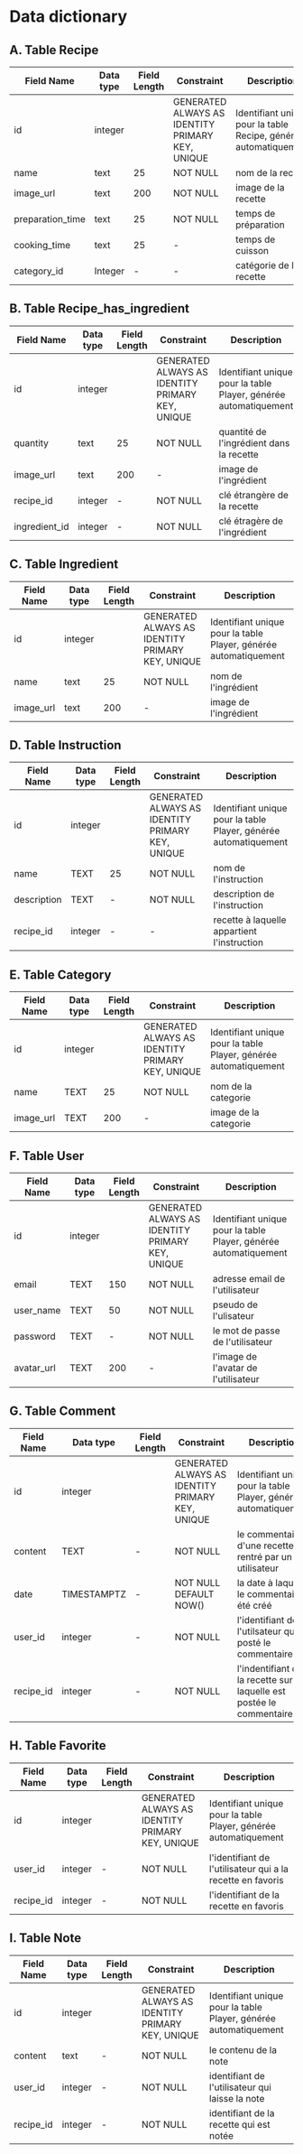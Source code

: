# Data dictionary

## A. Table Recipe

| Field Name | Data type | Field Length | Constraint| Description |
|------------|-----------|--------------|-----------|-------------|
|id|integer||GENERATED ALWAYS AS IDENTITY PRIMARY KEY, UNIQUE|Identifiant unique pour la table Recipe, générée automatiquement|
| name| text | 25 | NOT NULL| nom de la recette|
| image_url| text | 200|  NOT NULL| image de la recette|
| preparation_time| text |25 |NOT NULL| temps de préparation|
| cooking_time| text | 25 | - | temps de cuisson|
| category_id | Integer | - | - | catégorie de la recette|

## B. Table Recipe_has_ingredient

| Field Name | Data type | Field Length | Constraint| Description |
|------------|-----------|--------------|-----------|-------------|
|id|integer||GENERATED ALWAYS AS IDENTITY PRIMARY KEY, UNIQUE|Identifiant unique pour la table Player, générée automatiquement|
|quantity | text | 25 | NOT NULL| quantité de l'ingrédient dans la recette|
|image_url | text|200|-| image de l'ingrédient|
|recipe_id |integer| -| NOT NULL | clé étrangère de la recette |
|ingredient_id | integer| - | NOT NULL|clé étragère de l'ingrédient |

## C. Table Ingredient

| Field Name | Data type | Field Length | Constraint| Description |
|------------|-----------|--------------|-----------|-------------|
|id|integer||GENERATED ALWAYS AS IDENTITY PRIMARY KEY, UNIQUE|Identifiant unique pour la table Player, générée automatiquement|
|name | text |25 | NOT NULL| nom de l'ingrédient |
|image_url | text | 200| - | image de l'ingrédient |

## D. Table Instruction

| Field Name | Data type | Field Length | Constraint| Description |
|------------|-----------|--------------|-----------|-------------|
|id|integer||GENERATED ALWAYS AS IDENTITY PRIMARY KEY, UNIQUE|Identifiant unique pour la table Player, générée automatiquement|
| name | TEXT | 25 |NOT NULL| nom de l'instruction|
| description | TEXT |-| NOT NULL| description de l'instruction|
| recipe_id | integer|- | -| recette à laquelle appartient l'instruction |

## E. Table Category

| Field Name | Data type | Field Length | Constraint| Description |
|------------|-----------|--------------|-----------|-------------|
|id|integer||GENERATED ALWAYS AS IDENTITY PRIMARY KEY, UNIQUE|Identifiant unique pour la table Player, générée automatiquement|
| name | TEXT | 25| NOT NULL|nom de la categorie |
| image_url | TEXT | 200| -| image de la categorie|

## F. Table User

| Field Name | Data type | Field Length | Constraint| Description |
|------------|-----------|--------------|-----------|-------------|
|id|integer||GENERATED ALWAYS AS IDENTITY PRIMARY KEY, UNIQUE|Identifiant unique pour la table Player, générée automatiquement|
| email |TEXT |150 | NOT NULL| adresse email de l'utilisateur|
| user_name | TEXT| 50|NOT NULL |pseudo de l'ulisateur |
| password |TEXT |-|NOT NULL | le mot de passe de l'utilisateur|
| avatar_url |TEXT| 200|- | l'image de l'avatar de l'utilisateur|

## G. Table Comment

| Field Name | Data type | Field Length | Constraint| Description |
|------------|-----------|--------------|-----------|-------------|
|id|integer||GENERATED ALWAYS AS IDENTITY PRIMARY KEY, UNIQUE|Identifiant unique pour la table Player, générée automatiquement|
| content | TEXT | -| NOT NULL| le commentaire d'une recette rentré par un utilisateur|
| date | TIMESTAMPTZ |-|NOT NULL DEFAULT NOW() | la date à laquelle le commentaire à été créé |
| user_id |integer |-| NOT NULL| l'identifiant de l'utilsateur qui a posté le commentaire |
| recipe_id |integer |- | NOT NULL| l'indentifiant de la recette sur laquelle est postée le commentaire|

## H. Table Favorite

| Field Name | Data type | Field Length | Constraint| Description |
|------------|-----------|--------------|-----------|-------------|
|id|integer||GENERATED ALWAYS AS IDENTITY PRIMARY KEY, UNIQUE|Identifiant unique pour la table Player, générée automatiquement|
| user_id | integer | -|NOT NULL | l'identifiant de l'utilisateur qui a la recette en favoris|
| recipe_id | integer |- |NOT NULL | l'identifiant de la recette en favoris|

## I. Table Note

| Field Name | Data type | Field Length | Constraint| Description |
|------------|-----------|--------------|-----------|-------------|
|id|integer||GENERATED ALWAYS AS IDENTITY PRIMARY KEY, UNIQUE|Identifiant unique pour la table Player, générée automatiquement|
| content | text |- |NOT NULL | le contenu de la note|
| user_id | integer |- | NOT NULL| identifiant de l'utilisateur qui laisse la note|
| recipe_id |integer | -| NOT NULL| identifiant de la recette qui est notée|